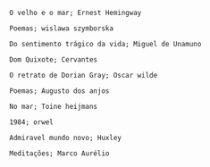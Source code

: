 <!--:::{
  "post_title": "10 Livros não técnicos que eu gosto",
  "post_description": "Lista de 10 livros que eu gosto e recomendaria como leitura pra alguém que pedisse, sei lá.",
  "post_created_at": "Wed Apr 26 2023 00:00:56 GMT-0300 (Horário Padrão de Brasília)"
}:::-->

```
O velho e o mar; Ernest Hemingway

Poemas; wislawa szymborska

Do sentimento trágico da vida; Miguel de Unamuno

Dom Quixote; Cervantes

O retrato de Dorian Gray; Oscar wilde

Poemas; Augusto dos anjos

No mar; Toine heijmans

1984; orwel  

Admiravel mundo novo; Huxley  

Meditações; Marco Aurélio
```